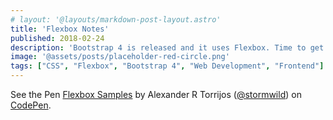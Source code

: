 ```yaml
---
# layout: '@layouts/markdown-post-layout.astro'
title: 'Flexbox Notes'
published: 2018-02-24
description: 'Bootstrap 4 is released and it uses Flexbox. Time to get up to speed on this useful css module.'
image: '@assets/posts/placeholder-red-circle.png'
tags: ["CSS", "Flexbox", "Bootstrap 4", "Web Development", "Frontend"]
---
```


<p data-height="2381" data-theme-id="0" data-slug-hash="gvjMvm" data-default-tab="result" data-user="stormwild" data-embed-version="2" data-pen-title="Flexbox Samples" class="codepen">See the Pen <a href="https://codepen.io/stormwild/pen/gvjMvm/">Flexbox Samples</a> by Alexander R Torrijos (<a href="https://codepen.io/stormwild">@stormwild</a>) on <a href="https://codepen.io">CodePen</a>.</p>
<script async src="https://static.codepen.io/assets/embed/ei.js"></script>

